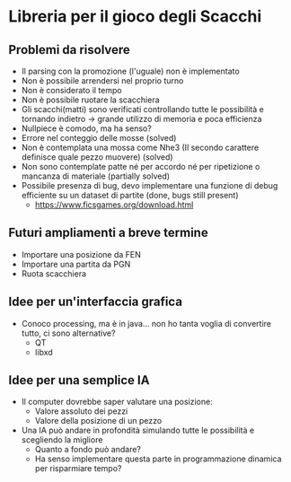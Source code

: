 # Libreria per il gioco degli Scacchi

## Problemi da risolvere 

* Il parsing con la promozione (l'uguale) non è implementato
* Non è possibile arrendersi nel proprio turno
* Non è considerato il tempo
* Non è possibile ruotare la scacchiera
* Gli scacchi(matti) sono verificati controllando tutte le possibilità e tornando indietro -> grande utilizzo di memoria e poca efficienza
* Nullpiece è comodo, ma ha senso?
* Errore nel conteggio delle mosse (solved)
* Non è contemplata una mossa come Nhe3 (Il secondo carattere definisce quale pezzo muovere) (solved)
* Non sono contemplate patte né per accordo né per ripetizione o mancanza di materiale (partially solved)
* Possibile presenza di bug, devo implementare una funzione di debug efficiente su un dataset di partite (done, bugs still present)
	* https://www.ficsgames.org/download.html


## Futuri ampliamenti a breve termine

* Importare una posizione da FEN
* Importare una partita da PGN
* Ruota scacchiera

## Idee per un'interfaccia grafica

* Conoco processing, ma è in java... non ho tanta voglia di convertire tutto, ci sono alternative?
	* QT
	* libxd


## Idee per una semplice IA

* Il computer dovrebbe saper valutare una posizione:
	* Valore assoluto dei pezzi
	* Valore della posizione di un pezzo
* Una IA può andare in profondità simulando tutte le possibilità e scegliendo la migliore
	* Quanto a fondo può andare?
	* Ha senso implementare questa parte in programmazione dinamica per risparmiare tempo?
